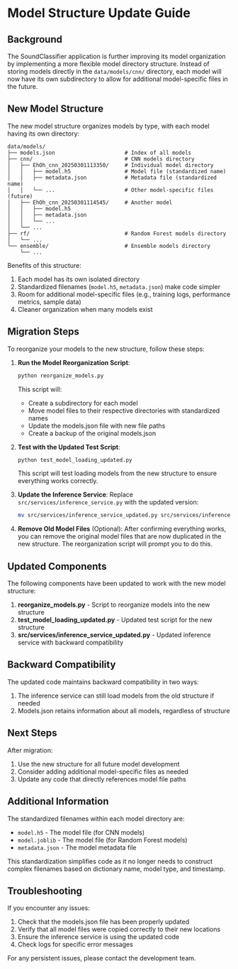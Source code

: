 # Model Structure Update Guide

## Background

The SoundClassifier application is further improving its model organization by implementing a more flexible model directory structure. Instead of storing models directly in the `data/models/cnn/` directory, each model will now have its own subdirectory to allow for additional model-specific files in the future.

## New Model Structure

The new model structure organizes models by type, with each model having its own directory:

```
data/models/
├── models.json                      # Index of all models
├── cnn/                             # CNN models directory
│   ├── EhOh_cnn_20250301113350/     # Individual model directory
│   │   ├── model.h5                 # Model file (standardized name)
│   │   ├── metadata.json            # Metadata file (standardized name)
│   │   └── ...                      # Other model-specific files (future)
│   ├── EhOh_cnn_20250301114545/     # Another model
│   │   ├── model.h5
│   │   ├── metadata.json
│   │   └── ...
│   └── ...
├── rf/                              # Random Forest models directory
│   └── ...
└── ensemble/                        # Ensemble models directory
    └── ...
```

Benefits of this structure:
1. Each model has its own isolated directory
2. Standardized filenames (`model.h5`, `metadata.json`) make code simpler
3. Room for additional model-specific files (e.g., training logs, performance metrics, sample data)
4. Cleaner organization when many models exist

## Migration Steps

To reorganize your models to the new structure, follow these steps:

1. **Run the Model Reorganization Script**:
   ```bash
   python reorganize_models.py
   ```
   
   This script will:
   - Create a subdirectory for each model
   - Move model files to their respective directories with standardized names
   - Update the models.json file with new file paths
   - Create a backup of the original models.json

2. **Test with the Updated Test Script**:
   ```bash
   python test_model_loading_updated.py
   ```
   
   This script will test loading models from the new structure to ensure everything works correctly.

3. **Update the Inference Service**:
   Replace `src/services/inference_service.py` with the updated version:
   ```bash
   mv src/services/inference_service_updated.py src/services/inference_service.py
   ```

4. **Remove Old Model Files** (Optional):
   After confirming everything works, you can remove the original model files that are now duplicated in the new structure. The reorganization script will prompt you to do this.

## Updated Components

The following components have been updated to work with the new model structure:

1. **reorganize_models.py** - Script to reorganize models into the new structure
2. **test_model_loading_updated.py** - Updated test script for the new structure
3. **src/services/inference_service_updated.py** - Updated inference service with backward compatibility

## Backward Compatibility

The updated code maintains backward compatibility in two ways:

1. The inference service can still load models from the old structure if needed
2. Models.json retains information about all models, regardless of structure

## Next Steps

After migration:

1. Use the new structure for all future model development
2. Consider adding additional model-specific files as needed
3. Update any code that directly references model file paths

## Additional Information

The standardized filenames within each model directory are:
- `model.h5` - The model file (for CNN models)
- `model.joblib` - The model file (for Random Forest models)
- `metadata.json` - The model metadata file

This standardization simplifies code as it no longer needs to construct complex filenames based on dictionary name, model type, and timestamp.

## Troubleshooting

If you encounter any issues:

1. Check that the models.json file has been properly updated
2. Verify that all model files were copied correctly to their new locations
3. Ensure the inference service is using the updated code
4. Check logs for specific error messages

For any persistent issues, please contact the development team. 